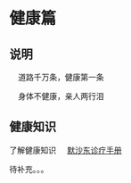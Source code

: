 # 健康篇

## 说明

&nbsp;&nbsp;&nbsp;&nbsp;道路千万条，健康第一条

&nbsp;&nbsp;&nbsp;&nbsp;身体不健康，亲人两行泪

## 健康知识

了解健康知识&nbsp;&nbsp;&nbsp;&nbsp; [默沙东诊疗手册](https://www.msdmanuals.cn/)

待补充。。。